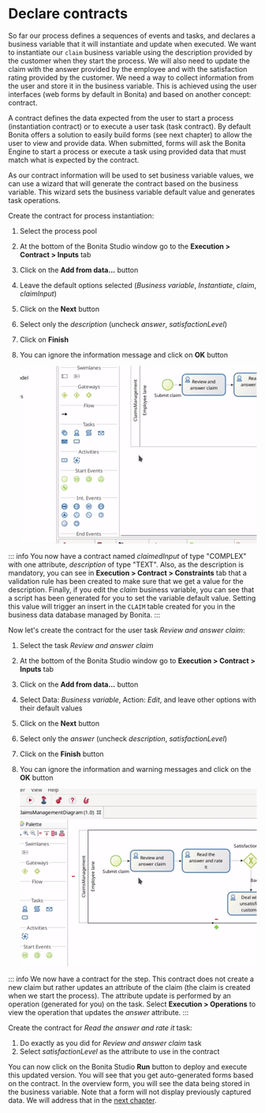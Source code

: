 # Declare contracts

So far our process defines a sequences of events and tasks, and declares a business variable that it will instantiate and update when executed. We want to instantiate our `claim` business variable using the description provided by the customer when they start the process. We will also need to update the claim with the answer provided by the employee and with the satisfaction rating provided by the customer. We need a way to collect information from the user and store it in the business variable. This is achieved using the user interfaces (web forms by default in Bonita) and based on another concept: contract.

A contract defines the data expected from the user to start a process (instantiation contract) or to execute a user task (task contract). By default Bonita offers a solution to easily build forms (see next chapter) to allow the user to view and provide data. When submitted, forms will ask the Bonita Engine to start a process or execute a task using provided data that must match what is expected by the contract.

As our contract information will be used to set business variable values, we can use a wizard that will generate the contract based on the business variable. This wizard sets the business variable default value and generates task operations.

Create the contract for process instantiation:
1. Select the process pool
1. At the bottom of the Bonita Studio window go to the **Execution > Contract > Inputs** tab
1. Click on the **Add from data...** button
1. Leave the default options selected (_Business variable_, _Instantiate_, _claim_, _claimInput_)
1. Click on the **Next** button
1. Select only the _description_ (uncheck _answer_, _satisfactionLevel_)
1. Click on **Finish**
1. You can ignore the information message and click on **OK** button

   ![Declare process instantiation contract](images/getting-started-tutorial/declare-contracts/declare-process-instantiation-contract.gif)<!--{.img-responsive .img-thumbnail}-->

::: info
You now have a contract named _claimedInput_ of type "COMPLEX" with one attribute, _description_ of type "TEXT". Also, as the description is mandatory, you can see in **Execution > Contract > Constraints** tab that a validation rule has been created to make sure that we get a value for the description. Finally, if you edit the _claim_ business variable, you can see that a script has been generated for you to set the variable default value. Setting this value will trigger an insert in the `CLAIM` table created for you in the business data database managed by Bonita.
:::

Now let's create the contract for the user task _Review and answer claim_:
1. Select the task _Review and answer claim_
1. At the bottom of the Bonita Studio window go to **Execution > Contract > Inputs** tab
1. Click on the **Add from data...** button
1. Select Data: _Business variable_, Action: _Edit_, and leave other options with their default values
1. Click on the **Next** button
1. Select only the _answer_ (uncheck _description_, _satisfactionLevel_)
1. Click on the **Finish** button
1. You can ignore the information and warning messages and click on the **OK** button

   ![Declare user task contract](images/getting-started-tutorial/declare-contracts/declare-user-task-contract.gif)<!--{.img-responsive .img-thumbnail}-->

::: info
We now have a contract for the step. This contract does not create a new claim but rather updates an attribute of the claim (the claim is created when we start the process). The attribute update is performed by an operation (generated for you) on the task. Select **Execution > Operations** to view the operation that updates the _answer_ attribute.
:::

Create the contract for _Read the answer and rate it_ task:
1. Do exactly as you did for _Review and answer claim_ task 
1. Select _satisfactionLevel_ as the attribute to use in the contract

You can now click on the Bonita Studio **Run** button to deploy and execute this updated version. You will see that you get auto-generated forms based on the contract. In the overview form, you will see the data being stored in the business variable. Note that a form will not display previously captured data. We will address that in the [next chapter](create-web-user-interfaces.md).
